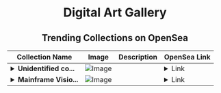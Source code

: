 <div align="center">

# Digital Art Gallery

## Trending Collections on OpenSea

| Collection Name                       | Image                                                                                     | Description                       | OpenSea Link                                                                                          |
|---------------------------------------|-------------------------------------------------------------------------------------------|-----------------------------------|--------------------------------------------------------------------------------------------------------|
| **<details><summary>Unidentified co...</summary>Unidentified contract 75715c62-a5de-4099-bcfa-3b62349a28cf</details>** | ![Image](https://i.seadn.io/s/raw/files/a837708742ad8afcb35eb60ba787976d.jpg?w=500&auto=format?w=200&auto=format) |  | <details><summary>Link</summary>[Unidentified contract 75715c62-a5de-4099-bcfa-3b62349a28cf](https://opensea.io/collection/unidentified-contract-75715c62-a5de-4099-bcfa-3b62)</details> |
| **<details><summary>Mainframe Visio...</summary>Mainframe Visions</details>** | ![Image](https://i.seadn.io/s/raw/files/b989a8cce84e2341a49073e2cf1bef17.png?w=500&auto=format?w=200&auto=format) |  | <details><summary>Link</summary>[Mainframe Visions](https://opensea.io/collection/mainframe-visions)</details> |

</div>